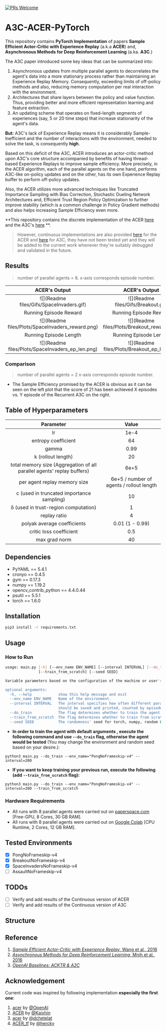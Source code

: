 [![PRs Welcome](https://img.shields.io/badge/PRs-welcome-brightgreen.svg?style=flat-square)](http://makeapullrequest.com)  

# A3C-ACER-PyTorch

This repository contains **PyTorch Implementation** of papers **Sample Efficient Actor-Critic with Experience Replay** (a.k.a **ACER**) and, **Asynchronous Methods for Deep Reinforcement Learning** (a.ka. **A3C**.)

The A3C paper introduced some key ideas that can be summarized into:
1. Asynchronous updates from multiple parallel agents to decorrelates the agent's data into a more stationary process rather than maintaining an Experience Replay Memory. Consequently, exceeding limits of off-policy methods and also, reducing memory computation per real interaction with the environment.
2. Architectures that share layers between the policy and value function. Thus, providing better and more efficient representation learning and feature extraction.
3. An updating scheme that operates on fixed-length segments of experiences (say, 5 or 20 time steps) that increase stationarity of the agent's data.

**But:**
A3C's lack of Experience Replay means it is considerably Sample-Inefficient and the number of interactions with the environment, needed to solve the task, is consequently **high**.

Based on this deficit of the A3C, ACER introduces an actor-critic method upon A3C's core structure  accompanied by benefits of having thread-based  Experience Replays to improve sample efficiency. 
More precisely, in the ACER algorithm, each of the parallel agents on the one hand, performs A3C-like on-policy updates and on the other, has its own Experience Replay buffer to perform off-policy updates.

Also, the ACER utilizes more advanced techniques like Truncated Importance Sampling with Bias Correction, Stochastic Dueling Network Architectures and, Efficient Trust Region Policy Optimization to further improve stability (which is a common challenge in Policy Gradient methods) and also helps increasing Sample Efficiency even more.

**This repository contains the discrete implementation of the ACER [here](https://github.com/alirezakazemipour/A3C-ACER-PyTorch) and the A3C's [here](https://github.com/alirezakazemipour/A3C-ACER-PyTorch/tree/A3C_Atari) **.

>However, continuous implementations are also provided [here](https://github.com/alirezakazemipour/A3C-ACER-PyTorch/tree/ACER_Continuous) for the ACER and [here](https://github.com/alirezakazemipour/A3C-ACER-PyTorch/tree/A3C) for A3C, they have not been tested yet and they will be added to the current work whenever they're suitably debugged and validated in the future.

## Results

> number of parallel agents = 8.
>  x-axis corresponds episode number.

ACER's Output| ACER's Output
:-----------------------:|:-----------------------:
![](Readme files/Gifs/SpaceInvaders.gif)| ![](Readme files/Gifs/Breakout.gif)
Running Episode Reward|Running Episode Reward
![](Readme files/Plots/SpaceInvaders_reward.png)| ![](Readme files/Plots/Breakout_reward.png) 
Running Episode Length|Running Episode Length
![](Readme files/Plots/SpaceInvaders_ep_len.png)| ![](Readme files/Plots/Breakout_ep_len.png) 

### Comparison

> number of parallel agents = 2
>  x-axis corresponds episode number.

- The Sample Efficiency promised by the ACER is obvious as it can be seen on the left plot that the score of 21 has been achieved X episodes vs. Y episode of the Recurrent A3C on the right.

## Table of Hyperparameters

Parameter| Value
:-----------------------:|:-----------------------:|
lr			     | 1e-4
entropy coefficient | 64
gamma	          | 0.99
k (rollout length) | 20
total memory size (Aggregation of all parallel agents' replay buffers)| 6e+5
per agent replay memory size | 6e+5 / number of agents / rollout length
c (used in truncated importance sampling)| 10
&delta; (used in trust-region computation)| 1
replay ratio| 4
polyak average coefficients | 0.01 (1 - 0.99)
critic loss coefficient| 0.5
max grad norm| 40


## Dependencies

- PyYAML == 5.4.1
- cronyo == 0.4.5
- gym == 0.17.3
- numpy == 1.19.2
- opencv_contrib_python == 4.4.0.44
- psutil == 5.5.1
- torch == 1.6.0

## Installation

```bash
pip3 install -r requirements.txt
```

## Usage

### How to Run
```bash
usage: main.py [-h] [--env_name ENV_NAME] [--interval INTERVAL] [--do_train]
               [--train_from_scratch] [--seed SEED]

Variable parameters based on the configuration of the machine or user's choice

optional arguments:
  -h, --help            show this help message and exit
  --env_name ENV_NAME   Name of the environment.
  --interval INTERVAL   The interval specifies how often different parameters
                        should be saved and printed, counted by episodes.
  --do_train            The flag determines whether to train the agent or play with it.
  --train_from_scratch  The flag determines whether to train from scratch or continue previous tries.
  --seed SEED           The randomness' seed for torch, numpy, random & gym[env].
```
- **In order to train the agent with default arguments , execute the following command and use `--do_train` flag, otherwise the agent would be tested** (You may change the environment and random seed based on your desire.):
```shell
python3 main.py --do_train --env_name="PongNoFrameskip-v4" --interval=200
```
- **If you want to keep training your previous run, execute the following (add `--train_from_scratch` flag):**
```shell
python3 main.py --do_train --env_name="PongNoFrameskip-v4" --interval=200 --train_from_scratch
```
### Hardware Requirements
- All runs with 8 parallel agents were carried out on [paperspace.com](https://www.paperspace.com/) [Free-GPU, 8 Cores, 30 GB RAM].
- All runs with 8 parallel agents were carried out on [Google Colab](https://colab.research.google.com) [CPU Runtime, 2 Cores, 12 GB RAM].

## Tested Environments

- [x] PongNoFrameskip-v4
- [x] BreakoutNoFrameskip-v4
- [x] SpaceInvadersNoFrameskip-v4
- [ ] AssaultNoFrameskip-v4

## TODOs
- [ ] Verify and add results of the Continuous version of ACER
- [ ] Verify and add results of the Continuous version of A3C

## Structure

## Reference

1. [_Sample Efficient Actor-Critic with Experience Replay_, Wang et al., 2016](https://arxiv.org/abs/1611.01224)
2.  [_Asynchronous Methods for Deep Reinforcement Learning_, Mnih et al., 2016](https://arxiv.org/abs/1602.01783)
3.  [_OpenAI Baselines: ACKTR & A2C_](https://openai.com/blog/baselines-acktr-a2c/)

## Acknowledgement

Current code was inspired by following implementation **especially the first one**:
1. [acer](https://github.com/openai/baselines/tree/master/baselines/acer) by [@OpenAI](https://github.com/openai)
2. [ACER](https://github.com/Kaixhin/ACER) by [@Kaixhin ](https://github.com/Kaixhin)
3. [acer](https://github.com/dchetelat/acer) by [@dchetelat ](https://github.com/dchetelat)
4. [ACER_tf](https://github.com/hercky/ACER_tf) by [@hercky](https://github.com/hercky)